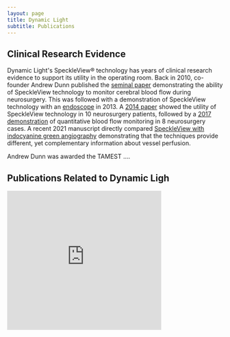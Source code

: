 ```yaml
---
layout: page
title: Dynamic Light
subtitle: Publications
---
```


<div>
  <p>
    <h2> Clinical Research Evidence </h2>
Dynamic Light's SpeckleView&reg; technology has years of clinical research evidence to support its utility in the operating room. Back in 2010, co-founder Andrew Dunn published the <a href="https://foil.bme.utexas.edu/media/papers/10.1117/1.3526368.pdf"> seminal paper</a> demonstrating the ability of SpeckleView technology to monitor cerebral blood flow during neurosurgery. This was followed with a demonstration of SpeckleView technology with an <a href="https://foil.bme.utexas.edu/media/papers/10.1117/1.JBO.18.9.090501.pdf"> endoscope</a> in 2013. A <a href="https://foil.bme.utexas.edu/media/papers/10.1117/1.NPh.1.1.015006.pdf"> 2014 paper</a> showed the utility of SpeckleView technology in 10 neurosurgery patients, followed by a <a href="https://foil.bme.utexas.edu/media/papers/10.1177/0271678X16686987.pdf"> 2017 demonstration</a> of quantitative blood flow monitoring in 8 neurosurgery cases. A recent 2021 manuscript directly compared <a href="https://www.medrxiv.org/content/10.1101/2021.04.29.21254954v1"> SpeckleView with indocyanine green angiography</a> demonstrating that the techniques provide different, yet complementary information about vessel perfusion. 
 </p>
 <p>
  Andrew Dunn was awarded the TAMEST ....
  </p>
  <p>
        <h2> Publications Related to Dynamic Ligh </h2>
 </p>
</div> 
 

<div style="float:left;width:auto;margin-right:10px;"> 
  <iframe src="https://www.youtube.com/watch?v=v2r_JE6LYa8"  webkitallowfullscreen mozallowfullscreen allowfullscreen frameborder="0"  style="width: 360px; height: 325px;">
  </iframe>
</div>
